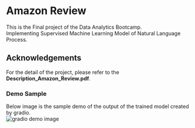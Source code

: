 # Amazon Review

This is the Final project of the Data Analytics Bootcamp.\
Implementing Supervised Machine Learning Model of Natural Language Process.

## Acknowledgements
For the detail of the project, please refer to the **Description_Amazon_Review.pdf**.

### Demo Sample
Below image is the sample demo of the output of the trained model created by gradio.\
![gradio demo image](https://github.com/haru-pyon/amazon_review/blob/master/gradio_image)